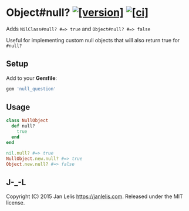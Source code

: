 # Object#null? [![[version]](https://badge.fury.io/rb/null_question.svg)](https://badge.fury.io/rb/null_question) [![[ci]](https://github.com/janlelis/null_question/workflows/Test/badge.svg)](https://github.com/janlelis/null_question/actions?query=workflow%3ATest)

Adds `NilClass#null? #=> true` and `Object#null? #=> false`

Useful for implementing custom null objects that will also return true for `#null?`

## Setup

Add to your **Gemfile**:

```ruby
gem 'null_question'
```

## Usage

```ruby
class NullObject
  def null?
    true
  end
end

nil.null? #=> true
NullObject.new.null? #=> true
Object.new.null? #=> false
```

## J-_-L

Copyright (C) 2015 Jan Lelis <https://janlelis.com>. Released under the MIT license.
